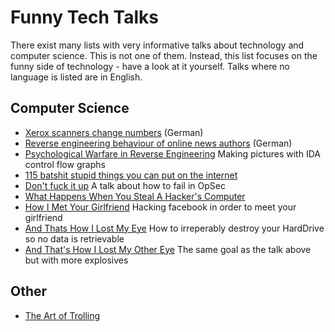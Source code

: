 # Funny Tech Talks
There exist many lists with very informative talks about technology and computer science.
This is not one of them.
Instead, this list focuses on the funny side of technology - have a look at it yourself.
Talks where no language is listed are in English.

## Computer Science
- [Xerox scanners change numbers](https://www.youtube.com/watch?v=7FeqF1-Z1g0) (German)
- [Reverse engineering behaviour of online news authors](https://www.youtube.com/watch?v=-YpwsdRKt8Q) (German)
- [Psychological Warfare in Reverse Engineering](https://www.youtube.com/watch?v=HlUe0TUHOIc)
Making pictures with IDA control flow graphs
- [115 batshit stupid things you can put on the internet](https://www.youtube.com/watch?v=5xJXJ9pTihM)
- [Don't fuck it up](https://www.youtube.com/watch?v=J1q4Ir2J8P8)
A talk about how to fail in OpSec
- [What Happens When You Steal A Hacker's Computer](https://www.youtube.com/watch?v=Jwpg-AwJ0Jc)
- [How I Met Your Girlfriend](https://www.youtube.com/watch?v=_pQ4_AH6vks)
Hacking facebook in order to meet your girlfriend
- [And Thats How I Lost My Eye](https://www.youtube.com/watch?v=Tr7qnX3S2KA)
How to irreperably destroy your HardDrive so no data is retrievable
- [And That's How I Lost My Other Eye](https://www.youtube.com/watch?v=-bpX8YvNg6Y)
The same goal as the talk above but with more explosives

## Other
- [The Art of Trolling](https://www.youtube.com/watch?v=AHqGV5WjS4w)
